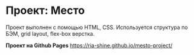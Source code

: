 # Проект: Место

Проект выполнен с помощью HTML, CSS.
Используется структура по БЭМ, grid layout, flex-box верстка.


**Проект на Github Pages**
https://ria-shine.github.io/mesto-project/